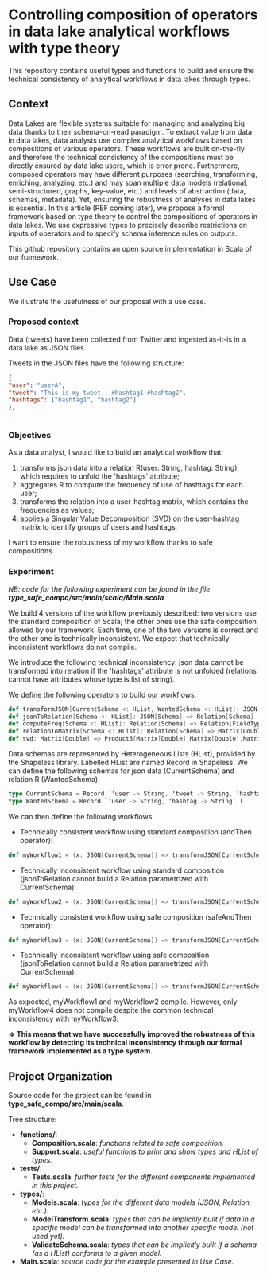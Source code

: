 # Controlling composition of operators in data lake analytical workflows with type theory

This repository contains useful types and functions to build and ensure the technical consistency of analytical workflows in data lakes through types.

## Context

Data Lakes are flexible systems suitable for managing and analyzing big data thanks to their schema-on-read paradigm. To extract value from data in data lakes, data analysts use complex analytical workflows based on compositions of various operators. These workflows are built on-the-fly and therefore the technical consistency of the compositions must be directly ensured by data lake users, which is error prone. Furthermore, composed operators may have different purposes (searching, transforming, enriching, analyzing, etc.) and may span multiple data models (relational, semi-structured, graphs, key-value, etc.) and levels of abstraction (data, schemas, metadata). Yet, ensuring the robustness of analyses in data lakes is essential. In this article (REF coming later), we propose a formal framework based on type theory to control the compositions of operators in data lakes. We use expressive types to precisely describe restrictions on inputs of operators and to specify schema inference rules on outputs. 

This github repository contains an open source implementation in Scala of our framework.

## Use Case

We illustrate the usefulness of our proposal with a use case.

### Proposed context

Data (tweets) have been collected from Twitter and ingested as-it-is in a data lake as JSON files.

Tweets in the JSON files have the following structure:
```json
{
"user": "userA",
"tweet": "This is my tweet ! #hashtag1 #hashtag2",
"hashtags": ["hashtag1", "hashtag2"]
},
...
```

### Objectives

As a data analyst, I would like to build an analytical workflow that:
1) transforms json data into a relation R(user: String, hashtag: String), which requires to unfold the 'hashtags' attribute;
2) aggregates R to compute the frequency of use of hashtags for each user;
3) transforms the relation into a user-hashtag matrix, which contains the frequencies as values;
4) applies a Singular Value Decomposition (SVD) on the user-hashtag matrix to identify groups of users and hashtags.

I want to ensure the robustness of my workflow thanks to safe compositions.

### Experiment

*NB: code for the following experiment can be found in the file **type_safe_compo/src/main/scala/Main.scala**.*

We build 4 versions of the workflow previously described: two versions use the standard composition of Scala; the other ones use the safe composition allowed by our framework. Each time, one of the two versions is correct and the other one is technically inconsistent. We expect that technically inconsistent workflows do not compile.

We introduce the following technical inconsistency: json data cannot be transformed into relation if the 'hashtags' attribute is not unfolded (relations cannot have attributes whose type is list of string).

We define the following operators to build our workflows:
```scala
def transformJSON[CurrentSchema <: HList, WantedSchema <: HList]: JSON[CurrentSchema] => JSON[WantedSchema]
def jsonToRelation[Schema <: HList]: JSON[Schema] => Relation[Schema]
def computeFreq[Schema <: HList]: Relation[Schema] => Relation[FieldType[Witness.`'Freq`.T, Int]::Schema]
def relationToMatrix[Schema <: HList]: Relation[Schema] => Matrix[Double]
def svd: Matrix[Double] => Product3[Matrix[Double],Matrix[Double],Matrix[Double]]
```

Data schemas are represented by Heterogeneous Lists (HList), provided by the Shapeless library. Labelled HList are named Record in Shapeless. We can define the following schemas for json data (CurrentSchema) and relation R (WantedSchema):

```scala
type CurrentSchema = Record.`'user -> String, 'tweet -> String, 'hashtags -> List[String]`.T
type WantedSchema = Record.`'user -> String, 'hashtag -> String`.T
```

We can then define the following workflows:
- Technically consistent workflow using standard composition (andThen operator):
```scala
def myWorkflow1 = (x: JSON[CurrentSchema]) => transformJSON[CurrentSchema, WantedSchema] andThen jsonToRelation andThen computeFreq andThen relationToMatrix andThen svd
```
- Technically inconsistent workflow using standard composition (jsonToRelation cannot build a Relation parametrized with CurrentSchema):
```scala
def myWorkflow2 = (x: JSON[CurrentSchema]) => transformJSON[CurrentSchema, CurrentSchema] andThen jsonToRelation andThen computeFreq andThen relationToMatrix andThen svd
```
- Technically consistent workflow using safe composition (safeAndThen operator):
```scala
def myWorkflow3 = (x: JSON[CurrentSchema]) => transformJSON[CurrentSchema, WantedSchema] safeAndThen jsonToRelation safeAndThen computeFreq safeAndThen relationToMatrix andThen svd
```
- Technically inconsistent workflow using safe composition (jsonToRelation cannot build a Relation parametrized with CurrentSchema):
```scala
def myWorkflow4 = (x: JSON[CurrentSchema]) => transformJSON[CurrentSchema, CurrentSchema] safeAndThen jsonToRelation safeAndThen computeFreq safeAndThen relationToMatrix andThen svd
```

As expected, myWorkflow1 and myWorkflow2 compile. However, only myWorkflow4 does not compile despite the common technical inconsistency with myWorkflow3.

**=> This means that we have successfully improved the robustness of this workflow by detecting its technical inconsistency through our formal framework implemented as a type system.**

## Project Organization

Source code for the project can be found in **type_safe_compo/src/main/scala**.

Tree structure:
- **functions/**:
    - **Composition.scala**: *functions related to safe composition.*
    - **Support.scala**: *useful functions to print and show types and HList of types.*
- **tests/**:
    - **Tests.scala**: *further tests for the different components implemented in this project.*
- **types/**:
    - **Models.scala**: *types for the different data models (JSON, Relation, etc.).*
    - **ModelTransform.scala**: *types that can be implicitly built if data in a specific model can be transformed into another specific model (not used yet).*
    - **ValidateSchema.scala**: *types that can be implicitly built if a schema (as a HList) conforms to a given model.*
- **Main.scala**: *source code for the example presented in Use Case.*

